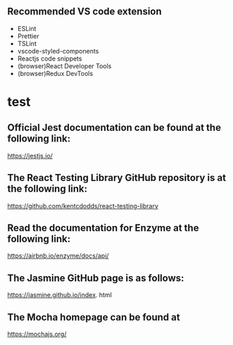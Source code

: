 ## Recommended VS code extension
- ESLint
- Prettier
- TSLint
- vscode-styled-components
- Reactjs code snippets
- (browser)React Developer Tools
- (browser)Redux DevTools

# test
## Official Jest documentation can be found at the following link: 
https://jestjs.io/
## The React Testing Library GitHub repository is at the following link:
https://github.com/kentcdodds/react-testing-library
## Read the documentation for Enzyme at the following link: 
https://airbnb.io/enzyme/docs/api/
## The Jasmine GitHub page is as follows: 
https://jasmine.github.io/index. html
## The Mocha homepage can be found at 
https://mochajs.org/
